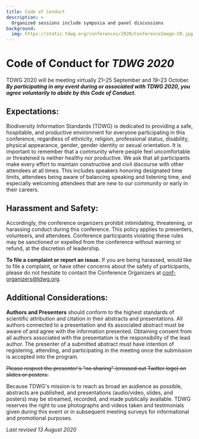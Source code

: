 ```yaml
---
title: Code of Conduct
description: >
  Organized sessions include symposia and panel discussions
background:
  img: https://static.tdwg.org/conferences/2020/ConferenceImage-CR.jpg
---
```


# Code of Conduct for _TDWG 2020_

TDWG 2020 will be meeting virtually 21–25 September and 19–23 October. **_By participating in any event during or associated with TDWG 2020, you agree voluntarily to abide by this Code of Conduct._** 

## Expectations:

Biodiversity Information Standards (TDWG) is dedicated to providing a safe, hospitable, and productive environment for everyone participating in this conference, regardless of ethnicity, religion, professional status, disability, physical appearance, gender, gender identity or sexual orientation. It is important to remember that a community where people feel uncomfortable or threatened is neither healthy nor productive. We ask that all participants make every effort to maintain constructive and civil discourse with other attendees at all times. This includes speakers honoring designated time limits, attendees being aware of balancing speaking and listening time, and especially welcoming attendees that are new to our community or early in their careers.

## Harassment and Safety: 

Accordingly, the conference organizers prohibit intimidating, threatening, or harassing conduct during this conference. This policy applies to presenters, volunteers, and attendees. Conference participants violating these rules may be sanctioned or expelled from the conference without warning or refund, at the discretion of leadership.

**To file a complaint or report an issue.** If you are being harassed, would like to file a complaint, or have other concerns about the safety of participants, please do not hesitate to contact the Conference Organizers at [conf-organizers@tdwg.org](mailto:conf-organizers@tdwg.org).

## Additional Considerations:

**Authors and Presenters** should conform to the highest standards of scientific attribution and citation in their abstracts and presentations. All authors connected to a presentation and its associated abstract must be aware of and agree with the information presented. Obtaining consent from all authors associated with the presentation is the responsibility of the lead author. The presenter of a submitted abstract must have intention of registering, attending, and participating in the meeting once the submission is accepted into the program. 

<span style="text-decoration: line-through">Please respect the presenter's "no sharing" (crossed out Twitter logo) on slides or posters.</span>

Because TDWG's mission is to reach as broad an audience as possible, abstracts are published, and presentations (audio/video, slides, and posters) may be streamed, recorded, and made publically available. TDWG reserves the right to use photographs and videos taken and testimonials given during this event or in subsequent meeting surveys for informational and promotional purposes.

_Last revised 13 August 2020_
